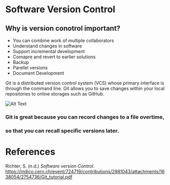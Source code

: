 # Software Version Control 
## Why is version conotrol important? 
- You can combine work of multiple collaborators 
- Understand changes in software 
- Support incremental development 
- Comapre and revert to earlier solutions 
- Backup 
- Parellel versions 
- Document Development

*Git* is a distributed version control system (VCS) whose 
primary interface is through the command line. Git allows 
you to save changes within your local repositories to online 
storages such as GitHub. 

![Alt Text](vm.png)

### Git is great because you can record changes to a file overtime, 
### so that you can recall specific versions later. 











# References 
Richter, S. (n.d.) *Software version Control*. <https://indico.cern.ch/event/724719/contributions/2981043/attachments/1638054/2754736/Git_tutorial.pdf>
